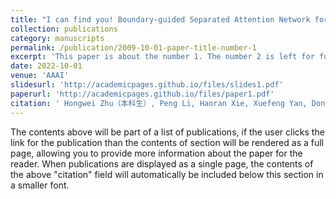 ```yaml
---
title: "I can find you! Boundary-guided Separated Attention Network for Camouflaged Object Detection"
collection: publications
category: manuscripts
permalink: /publication/2009-10-01-paper-title-number-1
excerpt: 'This paper is about the number 1. The number 2 is left for future work.'
date: 2022-10-01
venue: 'AAAI'
slidesurl: 'http://academicpages.github.io/files/slides1.pdf'
paperurl: 'http://academicpages.github.io/files/paper1.pdf'
citation: ' Hongwei Zhu（本科生）, Peng Li, Haoran Xie, Xuefeng Yan, Dong Liang, Dapeng Chen, Mingqiang Wei, Jing Qin: I can find you! Boundary-guided Separated Attention Network for Camouflaged Object Detection. AAAI, 2022. (CCF A)'
---
```


The contents above will be part of a list of publications, if the user clicks the link for the publication than the contents of section will be rendered as a full page, allowing you to provide more information about the paper for the reader. When publications are displayed as a single page, the contents of the above "citation" field will automatically be included below this section in a smaller font.